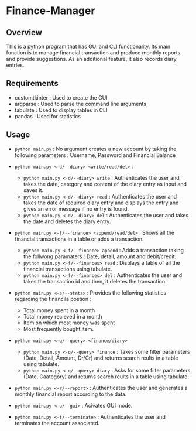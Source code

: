 # Finance-Manager 
## Overview
This is a python program that has GUI and CLI functionality. Its main function is to manage financial transaction and produce monthly reports and provide suggestions. As an additional feature, it also records diary entries.

## Requirements
- customtkinter : Used to create the GUI
- argparse : Used to parse the command line arguments
- tabulate : Used to display tables in CLI
- pandas : Used for statistics

## Usage
- `python main.py` : No argument creates a new account by taking the following parameters : Username, Password and Financial Balance
- `python main.py <-d/--diary> <write/read/del>` : 
    - `python main.py <-d/--diary> write` : Authenticates the user and takes the date, category and content of the diary entry as input and saves it.
    - `python main.py <-d/--diary> read` : Authenticates the user and takes the date of required diary entry and displays the entry and gives an error message if no entry is found.
    - `python main.py <-d/--diary> del` : Authenticates the user and takes the date and deletes the diary entry.
    
- `python main.py <-f/--finance> <append/read/del>` : Shows all the financial transactions in a table or adds a transaction.
    - `python main.py <-f/--finance> append` : Adds a transaction taking the follwong paramaters : Date, detail, amount and debit/credit.
    - `python main.py <-f/--finances> read` : Displays a table of all the financial transactions using tabulate.
    - `python main.py <-f/--finances> del` : Authenticates the user and takes the transaction id and then, it deletes the transaction.

- `python main.py <-s/--stats>` : Provides the following statistics regarding the financila postion : 
    - Total money spent in a month
    - Total money recieved in a month
    - Item on which most money was spent
    - Most frequently bought item.

- `python main.py <-q/--query> <finance/diary>` 
    - `python main.py <-q/--query> finance` : Takes some filter parameters (Date, Detail, Amount, Dr/Cr) and returns search reults in a table using tabulate.
    - `python main.py <-q/--query> diary` : Asks for some filter parameters (Date, Caategory) and returns search reults in a table using tabulate.

- `python main.py <-r/--report>` : Authenticates the user and generates a monthly financial report according to the data.

- `python main.py <-u/--gui>` : Acivates GUI mode.

- `python main.py <-t/--terminate>` : Authenticates the user and terminates the account associated.